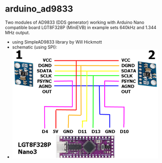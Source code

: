 # arduino_ad9833
Two modules of AD9833 (DDS generator) working with Arduino Nano compatible board LGT8F328P (MiniEVB)
in example sets 640kHz and 1.344 MHz output.

- using SimpleAD9833 library by Will Hickmott
- schematic (using SPI):
- ![](https://github.com/verelex/arduino_ad9833/blob/main/dds3.png) 
